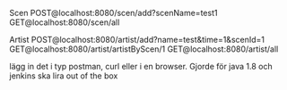 Scen
POST@localhost:8080/scen/add?scenName=test1
GET@localhost:8080/scen/all

Artist
POST@localhost:8080/artist/add?name=test&time=1&scenId=1
GET@localhost:8080/artist/artistByScen/1
GET@localhost:8080/artist/all

lägg in det i typ postman, curl eller i en browser. 
Gjorde för java 1.8 och jenkins ska lira out of the box
